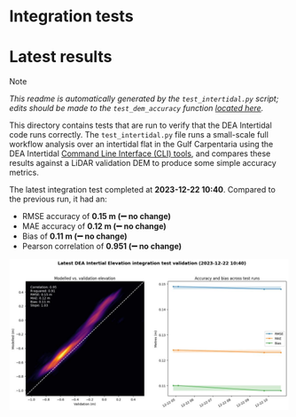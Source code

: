 
Integration tests
=================

# Latest results


> [!NOTE]  
> *This readme is automatically generated by the ``test_intertidal.py`` script; edits should be made to the ``test_dem_accuracy`` function [located here](../tests/test_intertidal.py).*

This directory contains tests that are run to verify that the DEA Intertidal code runs correctly. The ``test_intertidal.py`` file runs a small-scale full workflow analysis over an intertidal flat in the Gulf Carpentaria using the DEA Intertidal [Command Line Interface (CLI) tools](../notebooks/Intertidal_CLI.ipynb), and compares these results against a LiDAR validation DEM to produce some simple accuracy metrics.

The latest integration test completed at **2023-12-22 10:40**. Compared to the previous run, it had an:
- RMSE accuracy of **0.15 m (:heavy_minus_sign: no change)**
- MAE accuracy of **0.12 m (:heavy_minus_sign: no change)**
- Bias of **0.11 m (:heavy_minus_sign: no change)**
- Pearson correlation of **0.951 (:heavy_minus_sign: no change)**


<img src="validation.jpg" width="950"/>
